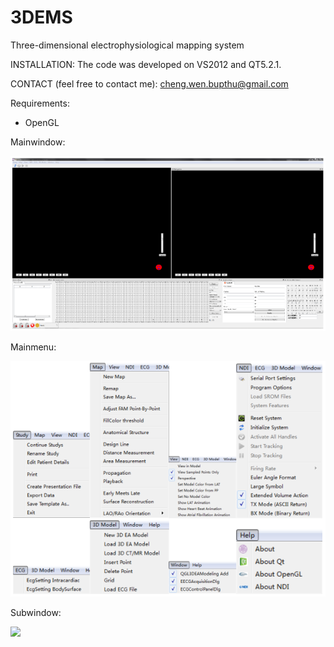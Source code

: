 # 3DEMS
Three-dimensional electrophysiological mapping system

INSTALLATION:
The code was developed on VS2012 and QT5.2.1.

CONTACT (feel free to contact me):
cheng.wen.bupthu@gmail.com

Requirements:
- OpenGL

Mainwindow:

![](3DEMS/Mainwindow.PNG)

Mainmenu:

![](3DEMS/Mainmenu.PNG)

Subwindow:

![](3DEMS/Subindow.PNG)
